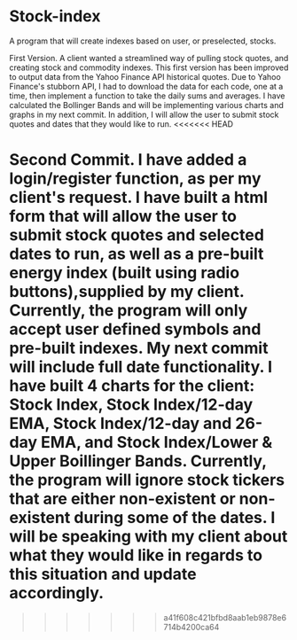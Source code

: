 # Stock-index
A program that will create indexes based on user, or preselected, stocks.

First Version.  A client wanted a streamlined way of pulling stock quotes, and creating stock and commodity 
indexes. This first version has been improved to output data from the Yahoo Finance API historical quotes. Due to Yahoo Finance's stubborn API, I had to download the data for each code, one at a time, then implement 
a function to take the daily sums and averages.  I have calculated the Bollinger Bands and will be implementing various charts and graphs in my next commit.  In addition, I will allow the user to submit stock quotes and dates that they would like to run.
<<<<<<< HEAD

Second Commit.  I have added a login/register function, as per my client's request. I have built a html form that will allow the user to submit stock quotes and selected dates to run, as well as a pre-built energy index (built using radio buttons),supplied by my client.  Currently, the program will only accept user defined symbols and pre-built indexes. My next commit will include full date functionality. I have built 4 charts for the client: Stock Index, Stock Index/12-day EMA, Stock Index/12-day and 26-day EMA, and Stock Index/Lower & Upper Boillinger Bands.  Currently, the program will ignore stock tickers that are either non-existent or non-existent during some of the dates. I will be speaking with my client about what they would like in regards to this situation and update accordingly.
=======
>>>>>>> a41f608c421bfbd8aab1eb9878e6714b4200ca64
